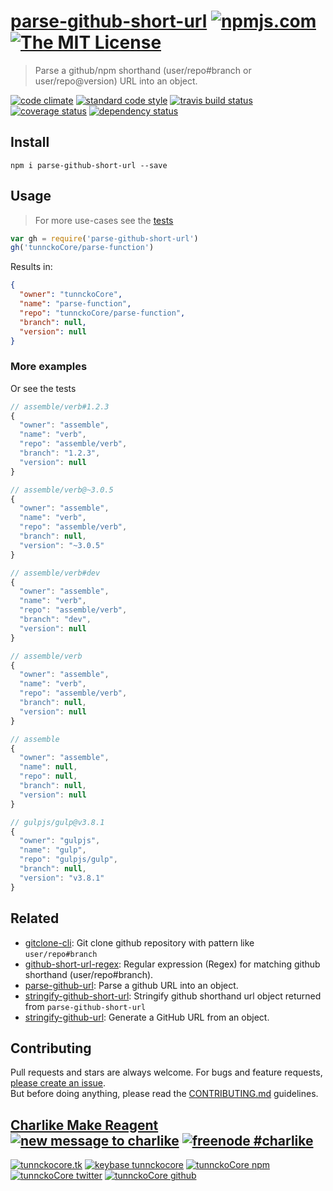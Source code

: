 # [parse-github-short-url][author-www-url] [![npmjs.com][npmjs-img]][npmjs-url] [![The MIT License][license-img]][license-url] 

> Parse a github/npm shorthand (user/repo#branch or user/repo@version) URL into an object.

[![code climate][codeclimate-img]][codeclimate-url] [![standard code style][standard-img]][standard-url] [![travis build status][travis-img]][travis-url] [![coverage status][coveralls-img]][coveralls-url] [![dependency status][david-img]][david-url]


## Install
```
npm i parse-github-short-url --save
```


## Usage
> For more use-cases see the [tests](./test.js)

```js
var gh = require('parse-github-short-url')
gh('tunnckoCore/parse-function')
```

Results in:

```json
{
  "owner": "tunnckoCore",
  "name": "parse-function",
  "repo": "tunnckoCore/parse-function",
  "branch": null,
  "version": null
}
```

### More examples
Or see the tests

```js
// assemble/verb#1.2.3
{
  "owner": "assemble",
  "name": "verb",
  "repo": "assemble/verb",
  "branch": "1.2.3",
  "version": null
}

// assemble/verb@~3.0.5
{
  "owner": "assemble",
  "name": "verb",
  "repo": "assemble/verb",
  "branch": null,
  "version": "~3.0.5"
}

// assemble/verb#dev
{
  "owner": "assemble",
  "name": "verb",
  "repo": "assemble/verb",
  "branch": "dev",
  "version": null
}

// assemble/verb
{
  "owner": "assemble",
  "name": "verb",
  "repo": "assemble/verb",
  "branch": null,
  "version": null
}

// assemble
{
  "owner": "assemble",
  "name": null,
  "repo": null,
  "branch": null,
  "version": null
}

// gulpjs/gulp@v3.8.1
{
  "owner": "gulpjs",
  "name": "gulp",
  "repo": "gulpjs/gulp",
  "branch": null,
  "version": "v3.8.1"
}
```


## Related
- [gitclone-cli](https://github.com/tunnckocore/gitclone-cli): Git clone github repository with pattern like `user/repo#branch`
- [github-short-url-regex](https://github.com/regexps/github-short-url-regex): Regular expression (Regex) for matching github shorthand (user/repo#branch).
- [parse-github-url](https://github.com/jonschlinkert/parse-github-url): Parse a github URL into an object.
- [stringify-github-short-url](https://github.com/tunnckoCore/stringify-github-short-url): Stringify github shorthand url object returned from `parse-github-short-url`
- [stringify-github-url](https://github.com/jonschlinkert/stringify-github-url): Generate a GitHub URL from an object.


## Contributing
Pull requests and stars are always welcome. For bugs and feature requests, [please create an issue](https://github.com/tunnckoCore/parse-github-short-url/issues/new).  
But before doing anything, please read the [CONTRIBUTING.md](./CONTRIBUTING.md) guidelines.


## [Charlike Make Reagent](http://j.mp/1stW47C) [![new message to charlike][new-message-img]][new-message-url] [![freenode #charlike][freenode-img]][freenode-url]

[![tunnckocore.tk][author-www-img]][author-www-url] [![keybase tunnckocore][keybase-img]][keybase-url] [![tunnckoCore npm][author-npm-img]][author-npm-url] [![tunnckoCore twitter][author-twitter-img]][author-twitter-url] [![tunnckoCore github][author-github-img]][author-github-url]


[npmjs-url]: https://www.npmjs.com/package/parse-github-short-url
[npmjs-img]: https://img.shields.io/npm/v/parse-github-short-url.svg?label=parse-github-short-url

[license-url]: https://github.com/tunnckoCore/parse-github-short-url/blob/master/LICENSE
[license-img]: https://img.shields.io/badge/license-MIT-blue.svg


[codeclimate-url]: https://codeclimate.com/github/tunnckoCore/parse-github-short-url
[codeclimate-img]: https://img.shields.io/codeclimate/github/tunnckoCore/parse-github-short-url.svg

[travis-url]: https://travis-ci.org/tunnckoCore/parse-github-short-url
[travis-img]: https://img.shields.io/travis/tunnckoCore/parse-github-short-url.svg

[coveralls-url]: https://coveralls.io/r/tunnckoCore/parse-github-short-url
[coveralls-img]: https://img.shields.io/coveralls/tunnckoCore/parse-github-short-url.svg

[david-url]: https://david-dm.org/tunnckoCore/parse-github-short-url
[david-img]: https://img.shields.io/david/tunnckoCore/parse-github-short-url.svg

[standard-url]: https://github.com/feross/standard
[standard-img]: https://img.shields.io/badge/code%20style-standard-brightgreen.svg


[author-www-url]: http://www.tunnckocore.tk
[author-www-img]: https://img.shields.io/badge/www-tunnckocore.tk-fe7d37.svg

[keybase-url]: https://keybase.io/tunnckocore
[keybase-img]: https://img.shields.io/badge/keybase-tunnckocore-8a7967.svg

[author-npm-url]: https://www.npmjs.com/~tunnckocore
[author-npm-img]: https://img.shields.io/badge/npm-~tunnckocore-cb3837.svg

[author-twitter-url]: https://twitter.com/tunnckoCore
[author-twitter-img]: https://img.shields.io/badge/twitter-@tunnckoCore-55acee.svg

[author-github-url]: https://github.com/tunnckoCore
[author-github-img]: https://img.shields.io/badge/github-@tunnckoCore-4183c4.svg

[freenode-url]: http://webchat.freenode.net/?channels=charlike
[freenode-img]: https://img.shields.io/badge/freenode-%23charlike-5654a4.svg

[new-message-url]: https://github.com/tunnckoCore/ama
[new-message-img]: https://img.shields.io/badge/ask%20me-anything-green.svg
